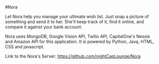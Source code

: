 #Nora

Let Nora help you manage your ultimate wish list. Just snap a picture of something and send it to her. She'll keep track of it, find it online, and compare it against your bank account.

Nora uses MongoDB, Google Vision API, Twilio API, CapitalOne's Nessie and Amazon API for this application. 
It is powered by Python, Java, HTML, CSS and javascript.

Link to the Nora's Server: https://github.com/nightCapLounge/Nora